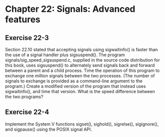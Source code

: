 # Chapter 22: Signals: Advanced features

## Exercise 22-3

Section 22.10 stated that accepting signals using sigwaitinfo() is faster than the use of a signal handler plus sigsuspend(). The program signals/sig_speed_sigsuspend.c, supplied in the source code distribution for this book, uses sigsuspend() to alternately send signals back and forward between a parent and a child process. Time the operation of this program to exchange one million signals between the two processes. (The number of signals to exchange is provided as a command-line argument to the program.) Create a modified version of the program that instead uses sigwaitinfo(), and time that version. What is the speed difference between the two programs?


## Exercise 22-4

Implement the System V functions sigset(), sighold(), sigrelse(), sigignore(), and
sigpause() using the POSIX signal API.
